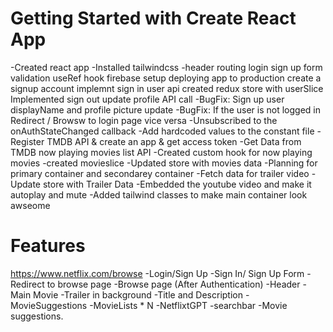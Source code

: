 # Getting Started with Create React App
-Created react app
-Installed tailwindcss
-header
routing
login
sign up
form validation
useRef hook
firebase setup
deploying app to production
create a signup account
implemnt sign in user api
created redux store with userSlice
Implemented sign out
update profile API call
-BugFix: Sign up user displayName and profile picture update
-BugFix: If the user is not logged in Redirect / Browsw to login page vice versa
-Unsubscribed to the onAuthStateChanged callback
-Add hardcoded values to the constant file
-Register TMDB API & create an app & get access token
-Get Data from TMDB now playing movies list API
-Created custom hook for now playing movies
-created movieslice
-Updated store with movies data
-Planning for primary container and secondarey container
-Fetch data for trailer video
-Update store with Trailer Data
-Embedded the youtube video and make it autoplay and mute
-Added tailwind classes to make main container look awseome




# Features
https://www.netflix.com/browse
 -Login/Sign Up
  -Sign In/ Sign Up Form
  -Redirect to browse page
 -Browse page (After Authentication)
  -Header
  -Main Movie
    -Trailer in background
    -Title and Description
    -MovieSuggestions
        -MovieLists * N
 -NetflixtGPT
    -searchbar
    -Movie suggestions.

